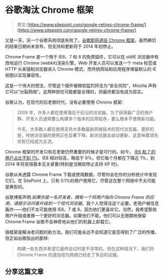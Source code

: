 # 谷歌淘汰 Chrome 框架

> 原文:[https://www.sitepoint.com/google-retires-chrome-frame/](https://www.sitepoint.com/google-retires-chrome-frame/)

又是一天，另一个谷歌系统彻底失败了。[谷歌即将退役 Chrome 框架](http://blog.chromium.org/2013/06/retiring-chrome-frame.html)。虽然确切的结束日期尚未宣布，但支持和更新将于 2014 年初停止。

Chrome Frame 是一个用于 IE6、7 和 8 的免费插件，它可以在 oldIE 浏览器中有效地运行 Chrome (webkit)渲染引擎。Web 开发人员可以发送一个 meta 标签或 HTTP 头来强制浏览器进入 Chrome 模式，而传统网站和应用程序保留默认的 IE 视图以实现兼容性。

这是一个伟大的想法，尽管这个插件被微软猛烈抨击为“安全风险”，Mozilla 声称它可以“分裂网络”。这两种担忧可能都是合理的，但最终都没有成为现实。

谷歌认为，在现代的后老歌时代，没有必要使用 Chrome 框架:

> 2009 年，许多人都在使用落后于前沿的浏览器。为了获得最广泛的用户群，开发人员通常要么构建多个版本的应用程序，要么根本不使用新功能。
> 
> 今天，大多数人都在使用支持大多数最新网络技术的现代浏览器。更好的是，传统浏览器的使用正在显著下降，新浏览器会自动更新，这意味着领先优势已经成为主流。

Chrome 框架的开发只有在老歌仍然重要的时候才是可行的。如今， [IE6 和 7 的用户占比不到 1%](/browser-trends-june-2013/)。IE8 相对较高，略低于 9%，但它每个月都在下降近 1%，到 2014 年将变得基本无关紧要(特别是当微软停止支持 XP 时)。

谷歌从未透露 Chrome Frame 下载或使用数据，尽管你会在你的分析统计中发现它们。在 SitePoint 上，只有 0.1%的用户使用它，尽管这在整个网络中不太可能是典型的。

谷歌博客声明:*如果你是一名开发者，拥有一个将用户指向 Chrome Frame 的应用，请提示访问者升级到一个现代浏览器*。我个人觉得没这个必要。老用户被信息轰炸——他们不太可能使用 IE6、7 或 8，因为他们更喜欢它。当然，我希望那些用户升级或者换一个更好的浏览器。如果他们不能，他们可以无限期地保留 Chrome Frame 谷歌不会神奇地从他们的机器上卸载它。

铬框架是解决老问题的新方法。我们可能永远不会知道它是否得到了广泛的传播，但正如谷歌指出的那样:

> 构建一些东西并希望它最终会过时是不寻常的，但在这种情况下，我们将 Chrome Frame 的退役视为网络已经走了多远的证据。

## 分享这篇文章